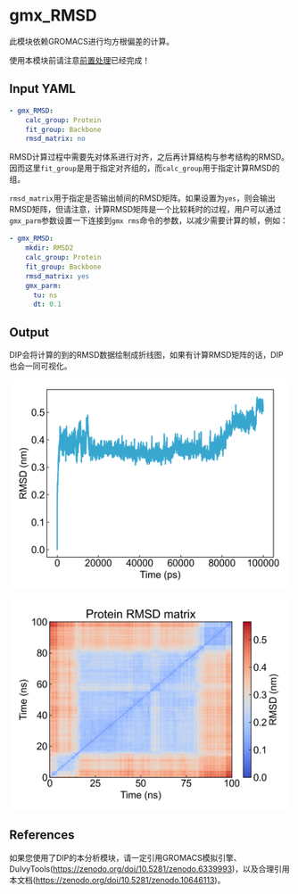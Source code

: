 # gmx_RMSD

此模块依赖GROMACS进行均方根偏差的计算。

使用本模块前请注意[前置处理](https://duivyprocedures-docs.readthedocs.io/en/latest/Framework.html#id7)已经完成！

## Input YAML

```yaml
- gmx_RMSD:
    calc_group: Protein
    fit_group: Backbone
    rmsd_matrix: no
```

RMSD计算过程中需要先对体系进行对齐，之后再计算结构与参考结构的RMSD。因而这里`fit_group`是用于指定对齐组的，而`calc_group`用于指定计算RMSD的组。

`rmsd_matrix`用于指定是否输出帧间的RMSD矩阵。如果设置为`yes`，则会输出RMSD矩阵，但请注意，计算RMSD矩阵是一个比较耗时的过程，用户可以通过`gmx_parm`参数设置一下连接到`gmx rms`命令的参数，以减少需要计算的帧，例如：

```yaml
- gmx_RMSD:
    mkdir: RMSD2
    calc_group: Protein
    fit_group: Backbone
    rmsd_matrix: yes
    gmx_parm:
      tu: ns
      dt: 0.1
```

## Output

DIP会将计算的到的RMSD数据绘制成折线图，如果有计算RMSD矩阵的话，DIP也会一同可视化。

![gmx_RMSD](static/gmx_RMSD_rmsd.png)

![gmx_RMSD_matrix](static/gmx_RMSD_matrix.png)


## References

如果您使用了DIP的本分析模块，请一定引用GROMACS模拟引擎、DuIvyTools(https://zenodo.org/doi/10.5281/zenodo.6339993)，以及合理引用本文档(https://zenodo.org/doi/10.5281/zenodo.10646113)。